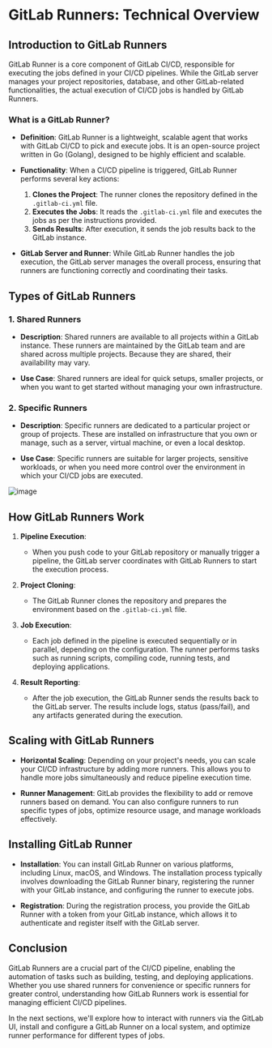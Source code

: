# GitLab Runners: Technical Overview

## Introduction to GitLab Runners

GitLab Runner is a core component of GitLab CI/CD, responsible for executing the jobs defined in your CI/CD pipelines. While the GitLab server manages your project repositories, database, and other GitLab-related functionalities, the actual execution of CI/CD jobs is handled by GitLab Runners.

### What is a GitLab Runner?

- **Definition**: GitLab Runner is a lightweight, scalable agent that works with GitLab CI/CD to pick and execute jobs. It is an open-source project written in Go (Golang), designed to be highly efficient and scalable.

- **Functionality**: When a CI/CD pipeline is triggered, GitLab Runner performs several key actions:
  1. **Clones the Project**: The runner clones the repository defined in the `.gitlab-ci.yml` file.
  2. **Executes the Jobs**: It reads the `.gitlab-ci.yml` file and executes the jobs as per the instructions provided.
  3. **Sends Results**: After execution, it sends the job results back to the GitLab instance.

- **GitLab Server and Runner**: While GitLab Runner handles the job execution, the GitLab server manages the overall process, ensuring that runners are functioning correctly and coordinating their tasks.

## Types of GitLab Runners

### 1. Shared Runners

- **Description**: Shared runners are available to all projects within a GitLab instance. These runners are maintained by the GitLab team and are shared across multiple projects. Because they are shared, their availability may vary.

- **Use Case**: Shared runners are ideal for quick setups, smaller projects, or when you want to get started without managing your own infrastructure.

### 2. Specific Runners

- **Description**: Specific runners are dedicated to a particular project or group of projects. These are installed on infrastructure that you own or manage, such as a server, virtual machine, or even a local desktop.

- **Use Case**: Specific runners are suitable for larger projects, sensitive workloads, or when you need more control over the environment in which your CI/CD jobs are executed.


![image](https://github.com/user-attachments/assets/a472a734-bbe0-490a-bc9d-eb3b9bdd3db5)


## How GitLab Runners Work

1. **Pipeline Execution**:
   - When you push code to your GitLab repository or manually trigger a pipeline, the GitLab server coordinates with GitLab Runners to start the execution process.

2. **Project Cloning**:
   - The GitLab Runner clones the repository and prepares the environment based on the `.gitlab-ci.yml` file.

3. **Job Execution**:
   - Each job defined in the pipeline is executed sequentially or in parallel, depending on the configuration. The runner performs tasks such as running scripts, compiling code, running tests, and deploying applications.

4. **Result Reporting**:
   - After the job execution, the GitLab Runner sends the results back to the GitLab server. The results include logs, status (pass/fail), and any artifacts generated during the execution.

## Scaling with GitLab Runners

- **Horizontal Scaling**: Depending on your project's needs, you can scale your CI/CD infrastructure by adding more runners. This allows you to handle more jobs simultaneously and reduce pipeline execution time.

- **Runner Management**: GitLab provides the flexibility to add or remove runners based on demand. You can also configure runners to run specific types of jobs, optimize resource usage, and manage workloads effectively.

## Installing GitLab Runner

- **Installation**: You can install GitLab Runner on various platforms, including Linux, macOS, and Windows. The installation process typically involves downloading the GitLab Runner binary, registering the runner with your GitLab instance, and configuring the runner to execute jobs.

- **Registration**: During the registration process, you provide the GitLab Runner with a token from your GitLab instance, which allows it to authenticate and register itself with the GitLab server.

## Conclusion

GitLab Runners are a crucial part of the CI/CD pipeline, enabling the automation of tasks such as building, testing, and deploying applications. Whether you use shared runners for convenience or specific runners for greater control, understanding how GitLab Runners work is essential for managing efficient CI/CD pipelines. 

In the next sections, we'll explore how to interact with runners via the GitLab UI, install and configure a GitLab Runner on a local system, and optimize runner performance for different types of jobs.
